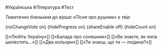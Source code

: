 #Українська #Література #Тест

*Тематично близьким до вірша «Пісня про рушник» є твір*

{noChangeVote on}
{hideProgress on}
{shareEnable off}
{hideCount on}

[[«Любіть Україну»]]
[[«Балада про соняшник»]]
[[«Ви знаєте, як липа шелестить…»]]
[[«Два кольори»]]
[[«Ти знаєш, що ти — людина?»]]
